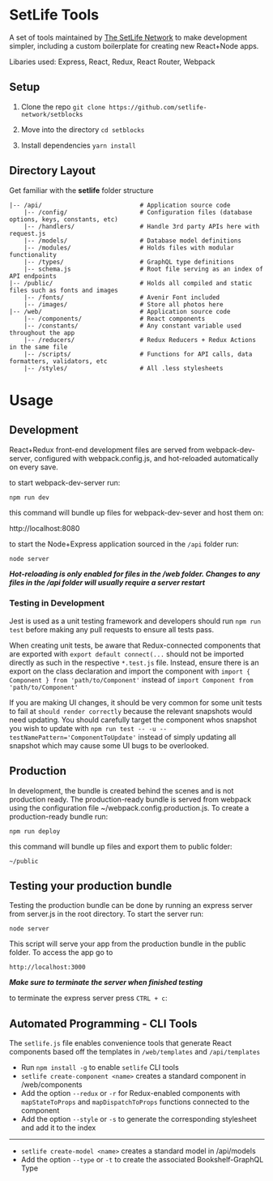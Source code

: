 # SetLife Tools

A set of tools maintained by [The SetLife Network](http://setlife.network) to make development simpler, including a custom boilerplate for creating new React+Node apps.

Libaries used: Express, React, Redux, React Router, Webpack

## Setup

1. Clone the repo `git clone https://github.com/setlife-network/setblocks`

2. Move into the directory `cd setblocks`

3. Install dependencies `yarn install`

## Directory Layout

Get familiar with the **setlife** folder structure

```
|-- /api/                           # Application source code
    |-- /config/                    # Configuration files (database options, keys, constants, etc) 
    |-- /handlers/                  # Handle 3rd party APIs here with request.js
    |-- /models/                    # Database model definitions
    |-- /modules/                   # Holds files with modular functionality
    |-- /types/                     # GraphQL type definitions
    |-- schema.js                   # Root file serving as an index of API endpoints
|-- /public/                        # Holds all compiled and static files such as fonts and images
	|-- /fonts/						# Avenir Font included
	|-- /images/					# Store all photos here
|-- /web/							# Application source code
	|-- /components/			    # React components
	|-- /constants/					# Any constant variable used throughout the app
	|-- /reducers/					# Redux Reducers + Redux Actions in the same file
	|-- /scripts/					# Functions for API calls, data formatters, validators, etc
	|-- /styles/					# All .less stylesheets
```

# Usage

## Development

React+Redux front-end development files are served from webpack-dev-server, configured with webpack.config.js, and hot-reloaded automatically on every save.

to start webpack-dev-server run:

	npm run dev

this command will bundle up files for webpack-dev-sever and host them on: 

http://localhost:8080


to start the Node+Express application sourced in the `/api` folder run:

    node server


**_Hot-reloading is only enabled for files in the /web folder. Changes to any files in the /api folder will usually require a server restart_**

### Testing in Development

Jest is used as a unit testing framework and developers should run `npm run test` before making any pull requests to ensure all tests pass.

When creating unit tests, be aware that Redux-connected components that are exported with `export default connect(...` should not be imported directly as such in the respective `*.test.js` file. Instead, ensure there is an export on the class declaration and import the component with `import { Component } from 'path/to/Component'` instead of `import Component from 'path/to/Component'`

If you are making UI changes, it should be very common for some unit tests to fail at `should render correctly` because the relevant snapshots would need updating. You should carefully target the component whos snapshot you wish to update with `npm run test -- -u --testNamePattern='ComponentToUpdate'` instead of simply updating all snapshot which may cause some UI bugs to be overlooked.

## Production	

In development, the bundle is created behind the scenes and is not production ready. The production-ready bundle is served from webpack using the configuration file ~/webpack.config.production.js. To create a production-ready bundle run: 

	npm run deploy

this command will bundle up files and export them to public folder:

	~/public

## Testing your production bundle 

Testing the production bundle can be done by running an express server from server.js in the root directory. To start the server run:

	node server
	
This script will serve your app from the production bundle in the public folder. To access the app go to 

	http://localhost:3000

**_Make sure to terminate the server when finished testing_**

to terminate the express server press `CTRL + c`:

## Automated Programming - CLI Tools

The `setlife.js` file enables convenience tools that generate React components based off the templates in `/web/templates` and `/api/templates`

- Run `npm install -g` to enable `setlife` CLI tools
- `setlife create-component <name>` creates a standard component in /web/components
- Add the option `--redux` or `-r` for Redux-enabled components with `mapStateToProps` and `mapDispatchToProps` functions connected to the component
- Add the option `--style` or `-s` to generate the corresponding stylesheet and add it to the index
---
- `setlife create-model <name>` creates a standard model in /api/models
- Add the option `--type` or `-t` to create the associated Bookshelf-GraphQL Type
